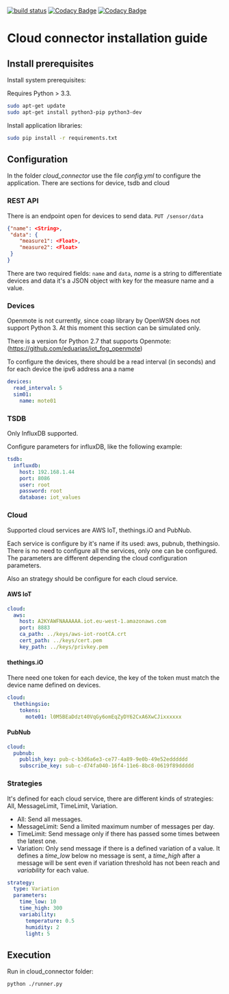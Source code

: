 [![build status](https://travis-ci.org/eduarias/iot_fog.svg?branch=master)](https://travis-ci.org/eduarias/iot_fog.svg?branch=master) [![Codacy Badge](https://api.codacy.com/project/badge/Grade/35759d2891194c6b816ce4d34e54040f)](https://www.codacy.com/app/eduarias/iot_fog?utm_source=github.com&amp;utm_medium=referral&amp;utm_content=eduarias/iot_fog&amp;utm_campaign=Badge_Grade) [![Codacy Badge](https://api.codacy.com/project/badge/Coverage/35759d2891194c6b816ce4d34e54040f)](https://www.codacy.com/app/eduarias/iot_fog?utm_source=github.com&amp;utm_medium=referral&amp;utm_content=eduarias/iot_fog&amp;utm_campaign=Badge_Coverage)

# Cloud connector installation guide

## Install prerequisites

Install system prerequisites:

Requires Python > 3.3.

```bash
sudo apt-get update
sudo apt-get install python3-pip python3-dev
```

Install application libraries:

```bash
sudo pip install -r requirements.txt
```

## Configuration
In the folder *cloud_connector* use the file *config.yml* to configure the application. There are sections for device, tsdb and cloud

### REST API
There is an endpoint open for devices to send data.
`PUT /sensor/data`
```json
{"name": <String>,
 "data": {
    "measure1": <Float>,
    "measure2": <Float>
 }
}
```
There are two required fields: `name` and `data`, *name* is a string to differentiate devices and data it's a JSON object with key for the measure name and a value.

### Devices
Openmote is not currently, since coap library by OpenWSN does not support Python 3. At this moment this section can be simulated only.

There is a version for Python 2.7 that supports Openmote: (https://github.com/eduarias/iot_fog_openmote) 

To configure the devices, there should be a read interval (in seconds) and for each device the ipv6 address ana a name
```yaml
devices:
  read_interval: 5
  sim01:
    name: mote01
```

### TSDB
Only InfluxDB supported.

Configure parameters for influxDB, like the following example:

```yaml
tsdb:
  influxdb:
    host: 192.168.1.44
    port: 8086
    user: root
    password: root
    database: iot_values
```

### Cloud
Supported cloud services are AWS IoT, thethings.iO and PubNub.

Each service is configure by it's name if its used: aws, pubnub, thethingsio. There is no need to configure all the services, only one can be configured. The parameters are different depending the cloud configuration parameters.

Also an strategy should be configure for each cloud service.

#### AWS IoT

```yaml
cloud:
  aws:
    host: A2KYAWFNAAAAAA.iot.eu-west-1.amazonaws.com
    port: 8883
    ca_path: ../keys/aws-iot-rootCA.crt
    cert_path: ../keys/cert.pem
    key_path: ../keys/privkey.pem
```

#### thethings.iO

There need one token for each device, the key of the token must match the device name defined on devices.

```yaml
cloud:
  thethingsio:
    tokens:
      mote01: l0M5BEaDdzt40VqGy6omEqZyDY62CxA6XwCJixxxxxx
```

#### PubNub

```yaml
cloud:
  pubnub:
    publish_key: pub-c-b3d6a6e3-ce77-4a89-9e0b-49e52edddddd
    subscribe_key: sub-c-d74fa040-16f4-11e6-8bc8-0619f89ddddd
```

### Strategies

It's defined for each cloud service, there are different kinds of strategies: All, MessageLimit, TimeLimit, Variation.

- All: Send all messages.
- MessageLimit: Send a limited maximum number of messages per day.
- TimeLimit: Send message only if there has passed some times between the latest one.
- Variation: Only send message if there is a defined variation of a value. It defines a *time_low* below no message is sent, a *time_high* after a message will be sent even if variation threshold has not been reach and *variability* for each value.

```yaml
strategy:
  type: Variation
  parameters:
    time_low: 10
    time_high: 300
    variability:
      temperature: 0.5
      humidity: 2
      light: 5
```

## Execution

Run in cloud_connector folder:

```bash
python ./runner.py
```
